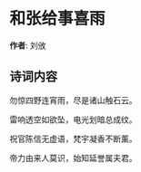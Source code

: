 # 和张给事喜雨

**作者**: 刘攽

## 诗词内容

勿惊四野连宵雨，尽是诸山触石云。

雷响透空如欲坠，电光划暗总成纹。

祝官陈信无虚语，梵宇凝香不断薰。

帝力由来人莫识，始知延誉属夫君。

